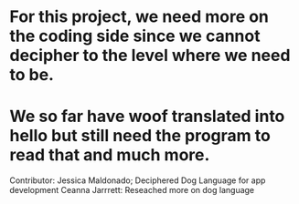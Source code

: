 # For this project, we need more on the coding side since we cannot decipher to the level where we need to be. 
# We so far have woof translated into hello but still need the program to read that and much more.

Contributor: Jessica Maldonado; Deciphered Dog Language for app development 
Ceanna Jarrrett: Reseached more on dog language
